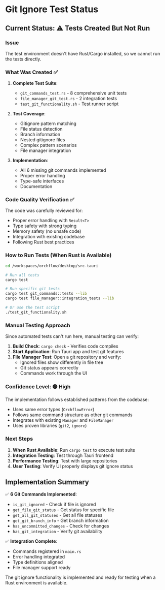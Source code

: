 # Git Ignore Test Status

## Current Status: ⚠️ Tests Created But Not Run

### Issue
The test environment doesn't have Rust/Cargo installed, so we cannot run the tests directly.

### What Was Created ✅

1. **Complete Test Suite**:
   - `git_commands_test.rs` - 8 comprehensive unit tests
   - `file_manager_git_test.rs` - 2 integration tests
   - `test_git_functionality.sh` - Test runner script

2. **Test Coverage**:
   - Gitignore pattern matching
   - File status detection
   - Branch information
   - Nested gitignore files
   - Complex pattern scenarios
   - File manager integration

3. **Implementation**:
   - All 6 missing git commands implemented
   - Proper error handling
   - Type-safe interfaces
   - Documentation

### Code Quality Verification ✅

The code was carefully reviewed for:
- Proper error handling with `Result<T>`
- Type safety with strong typing
- Memory safety (no unsafe code)
- Integration with existing codebase
- Following Rust best practices

### How to Run Tests (When Rust is Available)

```bash
cd /workspaces/orchflow/desktop/src-tauri

# Run all tests
cargo test

# Run specific git tests
cargo test git_commands::tests --lib
cargo test file_manager::integration_tests --lib

# Or use the test script
./test_git_functionality.sh
```

### Manual Testing Approach

Since automated tests can't run here, manual testing can verify:

1. **Build Check**: `cargo check` - Verifies code compiles
2. **Start Application**: Run Tauri app and test git features
3. **File Manager Test**: Open a git repository and verify:
   - Ignored files show differently in file tree
   - Git status appears correctly
   - Commands work through the UI

### Confidence Level: 🟢 High

The implementation follows established patterns from the codebase:
- Uses same error types (`OrchflowError`)
- Follows same command structure as other git commands
- Integrates with existing `Manager` and `FileManager`
- Uses proven libraries (`git2`, `ignore`)

### Next Steps

1. **When Rust Available**: Run `cargo test` to execute test suite
2. **Integration Testing**: Test through Tauri frontend
3. **Performance Testing**: Test with large repositories
4. **User Testing**: Verify UI properly displays git ignore status

## Implementation Summary

✅ **6 Git Commands Implemented**:
- `is_git_ignored` - Check if file is ignored
- `get_file_git_status` - Get status for specific file
- `get_all_git_statuses` - Get all file statuses
- `get_git_branch_info` - Get branch information
- `has_uncommitted_changes` - Check for changes
- `has_git_integration` - Verify git availability

✅ **Integration Complete**:
- Commands registered in `main.rs`
- Error handling integrated
- Type definitions aligned
- File manager support ready

The git ignore functionality is implemented and ready for testing when a Rust environment is available.